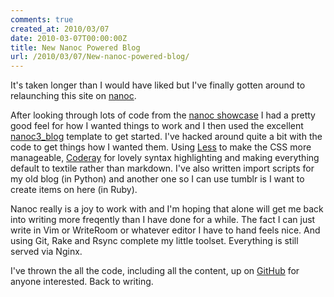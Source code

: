 ```yaml
---
comments: true
created_at: 2010/03/07
date: 2010-03-07T00:00:00Z
title: New Nanoc Powered Blog
url: /2010/03/07/New-nanoc-powered-blog/
---
```


It's taken longer than I would have liked but I've finally gotten around to relaunching this site on [nanoc](http://nanoc.stoneship.org/).

After looking through lots of code from the [nanoc showcase](http://projects.stoneship.org/trac/nanoc/wiki/Showcase) I had a pretty good feel for how I wanted things to work and I then used the excellent [nanoc3\_blog](http://github.com/mgutz/nanoc3_blog) template to get started. I've hacked around quite a bit with the code to get things how I wanted them. Using [Less](http://lesscss.org/) to make the CSS more manageable, [Coderay](http://coderay.rubychan.de/) for lovely syntax highlighting and making everything default to textile rather than markdown. I've also written import scripts for my old blog (in Python) and another one so I can use tumblr is I want to create items on here (in Ruby).

Nanoc really is a joy to work with and I'm hoping that alone will get me back into writing more freqently than I have done for a while. The fact I can just write in Vim or WriteRoom or whatever editor I have to hand feels nice. And using Git, Rake and Rsync complete my little toolset. Everything is still served via Nginx.

I've thrown the all the code, including all the content, up on [GitHub](http://github.com/garethr/morethanseven) for anyone interested. Back to writing.
